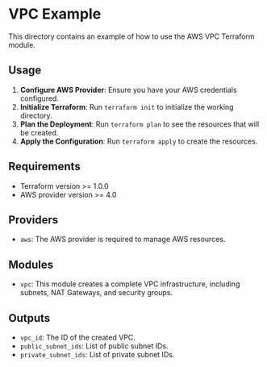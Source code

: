   # VPC Example

   This directory contains an example of how to use the AWS VPC Terraform module.

   ## Usage

   1. **Configure AWS Provider**: Ensure you have your AWS credentials configured.
   2. **Initialize Terraform**: Run `terraform init` to initialize the working directory.
   3. **Plan the Deployment**: Run `terraform plan` to see the resources that will be created.
   4. **Apply the Configuration**: Run `terraform apply` to create the resources.

   ## Requirements

   - Terraform version >= 1.0.0
   - AWS provider version >= 4.0

   ## Providers

   - `aws`: The AWS provider is required to manage AWS resources.

   ## Modules

   - `vpc`: This module creates a complete VPC infrastructure, including subnets, NAT Gateways, and security groups.

   ## Outputs

   - `vpc_id`: The ID of the created VPC.
   - `public_subnet_ids`: List of public subnet IDs.
   - `private_subnet_ids`: List of private subnet IDs.